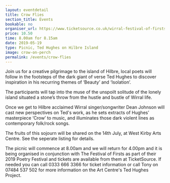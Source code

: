 ```yaml
---
layout: eventdetail
title: Crow Flies
section_title: Events
bookable: no
organiser_url: https://www.ticketsource.co.uk/wirral-festival-of-firsts
price: 10.50
time: 8.00am for 8.15am
date: 2019-05-19
type: Picnic, Ted Hughes on Hilbre Island
image: crow-on-perch
permalink: /events/crow-flies
---
```


Join us for a creative pilgrimage to the island of Hilbre, local poets will follow in the footsteps of the dark giant of verse Ted Hughes to discover inspiration in his recurring themes of ‘Beauty’ and ‘Isolation’.

The participants will tap into the muse of the unspoilt solitude of the lonely island situated a stone’s throw from the hustle and bustle of Wirral life.

Once we get to Hilbre acclaimed Wirral singer/songwriter Dean Johnson  will cast new perspectives on Ted's work, as he sets extracts of Hughes’ masterpiece ‘Crow’ to music, and illuminates those dark violent lines as contemporary folk/rock songs.

The fruits of this sojourn will be shared on the 14th July, at West Kirby Arts Centre. See the seperate listing for details.

The picnic will commence at 8.00am and we will return for 4.00pm and it is being organised in conjunction with The Festival of Firsts as part of their 2019 Poetry Festival and tickets are available from them at TicketSource. If needed you can call 0333 666 3366 for ticket information or call Tony on 07484 537 502 for more information on the Art Centre's Ted Hughes Project.

